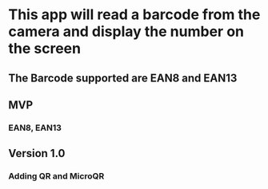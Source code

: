 #  This app will read a barcode from the camera and display the number on the screen
##  The Barcode supported are EAN8 and EAN13
##  MVP 
###  EAN8, EAN13
##  Version 1.0
###  Adding QR and MicroQR

